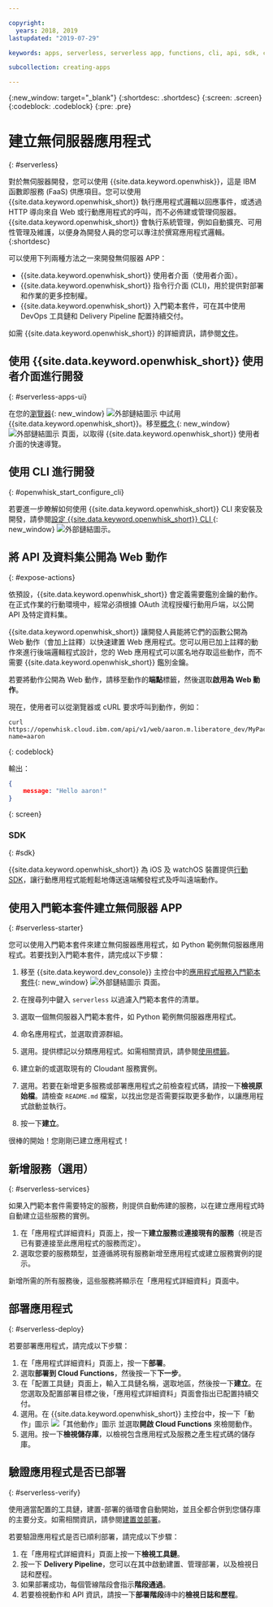 ```yaml
---

copyright:
  years: 2018, 2019
lastupdated: "2019-07-29"

keywords: apps, serverless, serverless app, functions, cli, api, sdk, create serverless app, serverless app tutorial

subcollection: creating-apps

---
```

{:new_window: target="_blank"}
{:shortdesc: .shortdesc}
{:screen: .screen}
{:codeblock: .codeblock}
{:pre: .pre}

# 建立無伺服器應用程式
{: #serverless}

對於無伺服器開發，您可以使用 {{site.data.keyword.openwhisk}}，這是 IBM 函數即服務 (FaaS) 供應項目。您可以使用 {{site.data.keyword.openwhisk_short}} 執行應用程式邏輯以回應事件，或透過 HTTP 導向來自 Web 或行動應用程式的呼叫，而不必佈建或管理伺服器。{{site.data.keyword.openwhisk_short}} 會執行系統管理，例如自動擴充、可用性管理及維護，以便身為開發人員的您可以專注於撰寫應用程式邏輯。
{:shortdesc}

可以使用下列兩種方法之一來開發無伺服器 APP：
* {{site.data.keyword.openwhisk_short}} 使用者介面（使用者介面）。
* {{site.data.keyword.openwhisk_short}} 指令行介面 (CLI)，用於提供對部署和作業的更多控制權。
* {{site.data.keyword.openwhisk_short}} 入門範本套件，可在其中使用 DevOps 工具鏈和 Delivery Pipeline 配置持續交付。

如需 {{site.data.keyword.openwhisk_short}} 的詳細資訊，請參閱[文件](/docs/openwhisk?topic=cloud-functions-getting_started)。


## 使用 {{site.data.keyword.openwhisk_short}} 使用者介面進行開發
{: #serverless-apps-ui}

在您的[瀏覽器](https://{DomainName}/functions/actions){: new_window} ![外部鏈結圖示](../icons/launch-glyph.svg "外部鏈結圖示") 中試用 {{site.data.keyword.openwhisk_short}}。移至[概念 ](https://{DomainName}/functions/learn){: new_window} ![外部鏈結圖示](../icons/launch-glyph.svg "外部鏈結圖示") 頁面，以取得 {{site.data.keyword.openwhisk_short}} 使用者介面的快速導覽。

## 使用 CLI 進行開發
{: #openwhisk_start_configure_cli}

若要進一步瞭解如何使用 {{site.data.keyword.openwhisk_short}} CLI 來安裝及開發，請參閱[設定 {{site.data.keyword.openwhisk_short}} CLI ](https://{DomainName}/functions/cli){: new_window} ![外部鏈結圖示](../icons/launch-glyph.svg "外部鏈結圖示")。

## 將 API 及資料集公開為 Web 動作
{: #expose-actions}

依預設，{{site.data.keyword.openwhisk_short}} 會定義需要鑑別金鑰的動作。在正式作業的行動環境中，經常必須根據 OAuth 流程授權行動用戶端，以公開 API 及特定資料集。

{{site.data.keyword.openwhisk_short}} 讓開發人員能將它們的函數公開為 Web 動作（會加上註釋）以快速建置 Web 應用程式。您可以用已加上註釋的動作來進行後端邏輯程式設計，您的 Web 應用程式可以匿名地存取這些動作，而不需要 {{site.data.keyword.openwhisk_short}} 鑑別金鑰。

若要將動作公開為 Web 動作，請移至動作的**端點**標籤，然後選取**啟用為 Web 動作**。

現在，使用者可以從瀏覽器或 cURL 要求呼叫到動作，例如：
```
curl https://openwhisk.cloud.ibm.com/api/v1/web/aaron.m.liberatore_dev/MyPackage/helloWorld.json?name=aaron
```
{: codeblock}

輸出：
```json
{
    message: "Hello aaron!"
}
```
{: screen}

### SDK
{: #sdk}

{{site.data.keyword.openwhisk_short}} 為 iOS 及 watchOS 裝置提供[行動 SDK](/docs/openwhisk?topic=cloud-functions-pkg_mobile_sdk)，讓行動應用程式能輕鬆地傳送遠端觸發程式及呼叫遠端動作。

## 使用入門範本套件建立無伺服器 APP
{: #serverless-starter}

您可以使用入門範本套件來建立無伺服器應用程式，如 Python 範例無伺服器應用程式。若要找到入門範本套件，請完成以下步驟：

1. 移至 {{site.data.keyword.dev_console}} 主控台中的[應用程式服務入門範本套件](https://{DomainName}/developer/appservice/starter-kits){: new_window} ![外部鏈結圖示](../icons/launch-glyph.svg "外部鏈結圖示") 頁面。
2. 在搜尋列中鍵入 `serverless` 以過濾入門範本套件的清單。
3. 選取一個無伺服器入門範本套件，如 Python 範例無伺服器應用程式。
4. 命名應用程式，並選取資源群組。
5. 選用。提供標記以分類應用程式。如需相關資訊，請參閱[使用標籤](/docs/resources?topic=resources-tag)。
6. 建立新的或選取現有的 Cloudant 服務實例。
7. 選用。若要在新增更多服務或部署應用程式之前檢查程式碼，請按一下**檢視原始檔**。請檢查 `README.md` 檔案，以找出您是否需要採取更多動作，以讓應用程式啟動並執行。
  
8. 按一下**建立**。

很棒的開始！您剛剛已建立應用程式！

## 新增服務（選用）
{: #serverless-services}

如果入門範本套件需要特定的服務，則提供自動佈建的服務，以在建立應用程式時自動建立這些服務的實例。

1. 在「應用程式詳細資料」頁面上，按一下**建立服務**或**連接現有的服務**（視是否已有要連接至此應用程式的服務而定）。
2. 選取您要的服務類型，並遵循將現有服務新增至應用程式或建立服務實例的提示。

新增所需的所有服務後，這些服務將顯示在「應用程式詳細資料」頁面中。

## 部署應用程式
{: #serverless-deploy}

若要部署應用程式，請完成以下步驟：

1. 在「應用程式詳細資料」頁面上，按一下**部署**。
2. 選取**部署到 Cloud Functions**，然後按一下**下一步**。
3. 在「配置工具鏈」頁面上，輸入工具鏈名稱，選取地區，然後按一下**建立**。在您選取及配置部署目標之後，「應用程式詳細資料」頁面會指出已配置持續交付。
4. 選用。在 {{site.data.keyword.openwhisk_short}} 主控台中，按一下「動作」圖示 ![「其他動作」圖示](../icons/action-menu-icon.svg) 並選取**開啟 Cloud Functions** 來檢閱動作。
5. 選用。按一下**檢視儲存庫**，以檢視包含應用程式及服務之產生程式碼的儲存庫。

## 驗證應用程式是否已部署
{: #serverless-verify}

使用適當配置的工具鏈，建置-部署的循環會自動開始，並且全都合併到您儲存庫的主要分支。如需相關資訊，請參閱[建置並部署](/docs/services/ContinuousDelivery?topic=ContinuousDelivery-deliverypipeline_build_deploy)。

若要驗證應用程式是否已順利部署，請完成以下步驟：

1. 在「應用程式詳細資料」頁面上按一下**檢視工具鏈**。
2. 按一下 **Delivery Pipeline**，您可以在其中啟動建置、管理部署，以及檢視日誌和歷程。
3. 如果部署成功，每個管線階段會指示**階段通過**。
4. 若要檢視動作和 API 資訊，請按一下**部署階段**磚中的**檢視日誌和歷程**。
